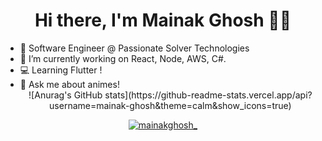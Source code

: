 <!-- 
### Hi there I'm Mainak  -->
<h1 align="center">Hi there, I'm Mainak Ghosh 👋🏾</h1>
<!-- <p align="left"> <img src="https://komarev.com/ghpvc/?username=mainak-ghosh&label=Profile%20views&color=0e75b6&style=flat" alt="mainak-ghosh" /> </p> -->

- 👔 Software Engineer @ Passionate Solver Technologies
- 🔭 I’m currently working on React, Node, AWS, C#.
- 💻 Learning Flutter !
- 💬 Ask me about animes!
  <div align="middle">
    ![Anurag's GitHub stats](https://github-readme-stats.vercel.app/api?username=mainak-ghosh&theme=calm&show_icons=true)
  </div>
<p align="middle"> <a href="https://twitter.com/mainakghosh_" target="blank"><img src="https://img.shields.io/twitter/follow/mainakghosh_?logo=twitter&style=for-the-badge" alt="mainakghosh_" /></a> </p>

<!--
**mainak-ghosh/mainak-ghosh** is a ✨ _special_ ✨ repository because its `README.md` (this file) appears on your GitHub profile.
